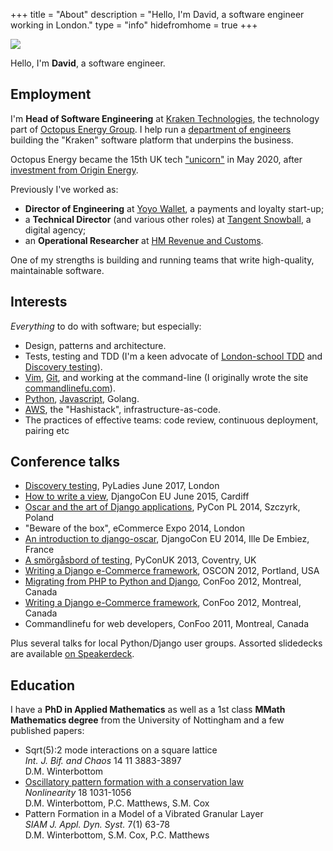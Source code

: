 +++ 
title = "About"
description = "Hello, I'm David, a software engineer working in London." 
type = "info"
hidefromhome = true
+++

<img id="about-photo" src="https://gravatar.com/avatar/52d39c7b27386ca98bc016119d95b8b8?s=180" />

Hello, I'm **David**, a software engineer.

## Employment

I'm **Head of Software Engineering** at
[Kraken Technologies](https://kraken.tech/), the technology part of
[Octopus Energy Group](https://octopusenergy.group/). I help run a
[department of engineers](https://tech.octopus.energy) building the "Kraken"
software platform that underpins the business.

Octopus Energy became the 15th UK tech
["unicorn"](<https://en.wikipedia.org/wiki/Unicorn_(finance)>) in May 2020,
after
[investment from Origin Energy](https://octopus.energy/blog/octopus-energy-achieves-unicorn-status-investment-origin-energy/).

Previously I've worked as:

- **Director of Engineering** at [Yoyo Wallet](http://yoyowallet.com/), a
  payments and loyalty start-up;
- a **Technical Director** (and various other roles) at
  [Tangent Snowball](http://www.tangent.co.uk/), a digital agency;
- an **Operational Researcher** at
  [HM Revenue and Customs](https://www.gov.uk/government/organisations/hm-revenue-customs).

One of my strengths is building and running teams that write high-quality,
maintainable software.

## Interests

_Everything_ to do with software; but especially:

- Design, patterns and architecture.
- Tests, testing and TDD (I'm a keen advocate of
  [London-school TDD](https://github.com/testdouble/contributing-tests/wiki/London-school-TDD)
  and
  [Discovery testing](https://github.com/testdouble/contributing-tests/wiki/Discovery-Testing)).
- [Vim](/tags/vim/), [Git](/tags/git/), and working at the command-line (I
  originally wrote the site [commandlinefu.com](http://www.commandlinefu.com)).
- [Python](/tags/python/), [Javascript](/tags/javascript/), Golang.
- [AWS](/tags/aws/), the "Hashistack", infrastructure-as-code.
- The practices of effective teams: code review, continuous deployment, pairing
  etc

## Conference talks

- [Discovery testing](https://drive.google.com/open?id=142N9hev79SAwfSoAbknTNaciF__g0T-IKXZgmTe4VLM),
  PyLadies June 2017, London
- [How to write a view](https://speakerdeck.com/codeinthehole/how-to-write-a-view),
  DjangoCon EU June 2015, Cardiff
- [Oscar and the art of Django applications](http://pl.pycon.org/2014/en/aktualnosci,David-Winterbottom-will-give-a-presentation-on-PyCon-PL-2014,28),
  PyCon PL 2014, Szczyrk, Poland
- "Beware of the box", eCommerce Expo 2014, London
- [An introduction to django-oscar](https://www.youtube.com/watch?v=o4ol6EzGDSw),
  DjangoCon EU 2014, Ille De Embiez, France
- [A smörgåsbord of testing](https://speakerdeck.com/codeinthehole/a-smorgasbord-of-testing),
  PyConUK 2013, Coventry, UK
- [Writing a Django e-Commerce framework](https://speakerdeck.com/codeinthehole/writing-a-django-e-commerce-framework-1),
  OSCON 2012, Portland, USA
- [Migrating from PHP to Python and Django](https://speakerdeck.com/codeinthehole/migrating-from-php-to-python-and-django),
  ConFoo 2012, Montreal, Canada
- [Writing a Django e-Commerce framework](https://speakerdeck.com/codeinthehole/writing-a-django-e-commerce-framework),
  ConFoo 2012, Montreal, Canada
- Commandlinefu for web developers, ConFoo 2011, Montreal, Canada

Plus several talks for local Python/Django user groups. Assorted slidedecks are
available [on Speakerdeck](https://speakerdeck.com/codeinthehole).

## Education

I have a <strong>PhD in Applied Mathematics</strong> as well as a 1st class
<strong>MMath Mathematics degree</strong> from the University of Nottingham and
a few published papers:

<ul>
    <li>Sqrt(5):2 mode interactions on a square lattice<br/>
    <em>Int. J. Bif. and Chaos</em> 14 11 3883-3897<br/>
    D.M. Winterbottom
    </li>
    <li><a href="http://stacks.iop.org/0951-7715/18/1031">Oscillatory pattern formation with a conservation law</a><br/>
    <em>Nonlinearity</em> 18 1031-1056<br/>
    D.M. Winterbottom, P.C. Matthews, S.M. Cox
    </li>
    <li>Pattern Formation in a Model of a Vibrated Granular Layer<br/>
    <em>SIAM J. Appl. Dyn. Syst.</em> 7(1) 63-78<br/>
    D.M. Winterbottom, S.M. Cox, P.C. Matthews
    </li>
</ul>
